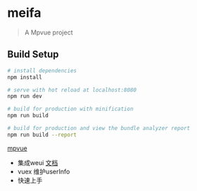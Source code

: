 # meifa

> A Mpvue project

## Build Setup

``` bash
# install dependencies
npm install

# serve with hot reload at localhost:8080
npm run dev

# build for production with minification
npm run build

# build for production and view the bundle analyzer report
npm run build --report
```
[mpvue](https://github.com/Meituan-Dianping/mpvue)
* 集成weui [文档](http://kuangpf.com/mpvue-weui/#/README)
* vuex 维护userInfo
* 快速上手


